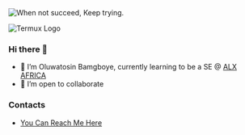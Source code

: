 
<picture>
  <img alt="When not succeed, Keep trying." src="https://i.imgur.com/gmq7zZY.jpg">
</picture>

![Termux Logo](https://i.imgur.com/kQywxjL.jpg#gh-dark-mode-only)


### Hi there 👋

<!--
**Hordunlarmy/Hordunlarmy** is a ✨ _special_ ✨ repository because its `README.md` (this file) appears on your GitHub profile.

Here are some ideas to get you started:

- 🔭 I’m currently working on ...
-->
- 🌱 I’m Oluwatosin Bamgboye, currently learning to be a SE @ [ALX AFRICA](https://www.alxafrica.com/)
- 👯 I’m open to collaborate
<!-- 🤔 I’m looking for help with ...
- 💬 Ask me about ...
- 📫 How to reach me: ...
- 😄 Pronouns: ...

- ⚡ Favorite Coding Quote : While (!(succeed = try ()));
-->

### Contacts 
* [You Can Reach Me Here](https://mssg.me/HordunTech)
